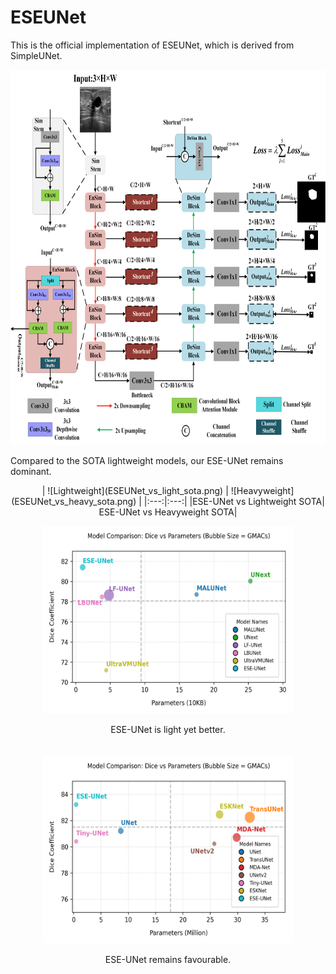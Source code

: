 # ESEUNet
This is the official implementation of ESEUNet, which is derived from SimpleUNet.
<p align="center">
  <img src="Architecturev2.png" alt="ESE-UNet, derived from SimpleUNet" width="800" height="600" >
</p>  
Compared to the SOTA lightweight models, our ESE-UNet remains dominant.
<p align="center">
| ![Lightweight](ESEUNet_vs_light_sota.png) | ![Heavyweight](ESEUNet_vs_heavy_sota.png) |
|:---:|:---:|
|ESE-UNet vs Lightweight SOTA| ESE-UNet vs Heavyweight SOTA|
</p>

<p align="center">
  <div align="center" style="display: flex; justify-content: center; gap: 20px; flex-wrap: wrap;">
    <div>
      <img src="ESEUNet_vs_light_sota.png" alt="ESE-UNet vs Lightweight SOTAs" width="400" height="300">
      <p> ESE-UNet is light yet better.
    </div>
    <div>
      <img src="ESEUNet_vs_heavy_sota.png" alt="ESE-UNet vs Heavyweight SOTAs" width="400" height="300">
      <p>ESE-UNet remains favourable.
    </div>
  </div>
</p>

